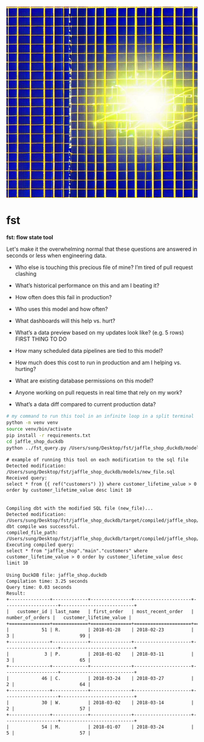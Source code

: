 <p align="center">
  <img src="./images/logo.jpeg" alt="fst: flow state tool]">
</p>


# fst

**fst: flow state tool**

Let's make it the overwhelming normal that these questions are answered in seconds or less when engineering data.

- Who else is touching this precious file of mine? I’m tired of pull request clashing

- What’s historical performance on this and am I beating it?

- How often does this fail in production?

- Who uses this model and how often?

- What dashboards will this help vs. hurt?

- What’s a data preview based on my updates look like? (e.g. 5 rows) FIRST THING TO DO

- How many scheduled data pipelines are tied to this model?

- How much does this cost to run in production and am I helping vs. hurting?

- What are existing database permissions on this model?

- Anyone working on pull requests in real time that rely on my work?

- What’s a data diff compared to current production data?


```bash
# my command to run this tool in an infinite loop in a split terminal
python -m venv venv
source venv/bin/activate     
pip install -r requirements.txt
cd jaffle_shop_duckdb
python ../fst_query.py /Users/sung/Desktop/fst/jaffle_shop_duckdb/models/customers.sql
```

```shell
# example of running this tool on each modification to the sql file
Detected modification: /Users/sung/Desktop/fst/jaffle_shop_duckdb/models/new_file.sql
Received query:
select * from {{ ref("customers") }} where customer_lifetime_value > 0 order by customer_lifetime_value desc limit 10


Compiling dbt with the modified SQL file (new_file)...
Detected modification: /Users/sung/Desktop/fst/jaffle_shop_duckdb/target/compiled/jaffle_shop/models/new_file.sql
dbt compile was successful.
compiled_file_path: /Users/sung/Desktop/fst/jaffle_shop_duckdb/target/compiled/jaffle_shop/models/new_file.sql
Executing compiled query:
select * from "jaffle_shop"."main"."customers" where customer_lifetime_value > 0 order by customer_lifetime_value desc limit 10

Using DuckDB file: jaffle_shop.duckdb
Compilation time: 3.25 seconds
Query time: 0.03 seconds
Result:
+---------------+-------------+---------------+---------------------+--------------------+---------------------------+
|   customer_id | last_name   | first_order   | most_recent_order   |   number_of_orders |   customer_lifetime_value |
+===============+=============+===============+=====================+====================+===========================+
|            51 | R.          | 2018-01-28    | 2018-02-23          |                  3 |                        99 |
+---------------+-------------+---------------+---------------------+--------------------+---------------------------+
|             3 | P.          | 2018-01-02    | 2018-03-11          |                  3 |                        65 |
+---------------+-------------+---------------+---------------------+--------------------+---------------------------+
|            46 | C.          | 2018-03-24    | 2018-03-27          |                  2 |                        64 |
+---------------+-------------+---------------+---------------------+--------------------+---------------------------+
|            30 | W.          | 2018-03-02    | 2018-03-14          |                  2 |                        57 |
+---------------+-------------+---------------+---------------------+--------------------+---------------------------+
|            54 | M.          | 2018-01-07    | 2018-03-24          |                  5 |                        57 |
```